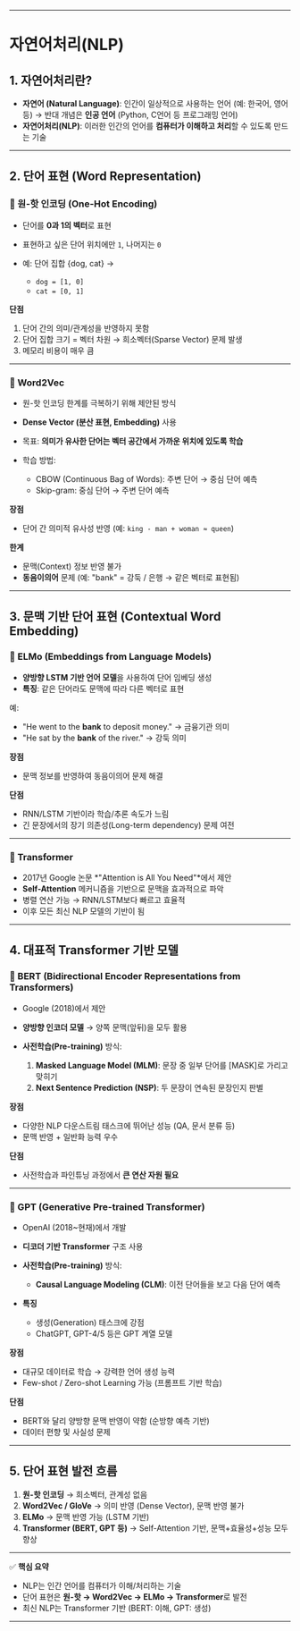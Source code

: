 
---

# 자연어처리(NLP)

## 1. 자연어처리란?

* **자연어 (Natural Language)**: 인간이 일상적으로 사용하는 언어 (예: 한국어, 영어 등)
  → 반대 개념은 **인공 언어** (Python, C언어 등 프로그래밍 언어)
* **자연어처리(NLP)**: 이러한 인간의 언어를 **컴퓨터가 이해하고 처리**할 수 있도록 만드는 기술

---

## 2. 단어 표현 (Word Representation)

### 📌 원-핫 인코딩 (One-Hot Encoding)

* 단어를 **0과 1의 벡터**로 표현
* 표현하고 싶은 단어 위치에만 `1`, 나머지는 `0`
* 예: 단어 집합 {dog, cat} →

  * `dog = [1, 0]`
  * `cat = [0, 1]`

**단점**

1. 단어 간의 의미/관계성을 반영하지 못함
2. 단어 집합 크기 = 벡터 차원 → 희소벡터(Sparse Vector) 문제 발생
3. 메모리 비용이 매우 큼

---

### 📌 Word2Vec

* 원-핫 인코딩 한계를 극복하기 위해 제안된 방식
* **Dense Vector (분산 표현, Embedding)** 사용
* 목표: **의미가 유사한 단어는 벡터 공간에서 가까운 위치에 있도록 학습**
* 학습 방법:

  * CBOW (Continuous Bag of Words): 주변 단어 → 중심 단어 예측
  * Skip-gram: 중심 단어 → 주변 단어 예측

**장점**

* 단어 간 의미적 유사성 반영 (예: `king - man + woman ≈ queen`)

**한계**

* 문맥(Context) 정보 반영 불가
* **동음이의어** 문제 (예: "bank" = 강둑 / 은행 → 같은 벡터로 표현됨)

---

## 3. 문맥 기반 단어 표현 (Contextual Word Embedding)

### 📌 ELMo (Embeddings from Language Models)

* **양방향 LSTM 기반 언어 모델**을 사용하여 단어 임베딩 생성
* **특징**: 같은 단어라도 문맥에 따라 다른 벡터로 표현

예:

* "He went to the **bank** to deposit money." → 금융기관 의미
* "He sat by the **bank** of the river." → 강둑 의미

**장점**

* 문맥 정보를 반영하여 동음이의어 문제 해결

**단점**

* RNN/LSTM 기반이라 학습/추론 속도가 느림
* 긴 문장에서의 장기 의존성(Long-term dependency) 문제 여전

---

### 📌 Transformer

* 2017년 Google 논문 \*"Attention is All You Need"\*에서 제안
* **Self-Attention** 메커니즘을 기반으로 문맥을 효과적으로 파악
* 병렬 연산 가능 → RNN/LSTM보다 빠르고 효율적
* 이후 모든 최신 NLP 모델의 기반이 됨

---

## 4. 대표적 Transformer 기반 모델

### 📌 BERT (Bidirectional Encoder Representations from Transformers)

* Google (2018)에서 제안
* **양방향 인코더 모델** → 양쪽 문맥(앞뒤)을 모두 활용
* **사전학습(Pre-training)** 방식:

  1. **Masked Language Model (MLM)**: 문장 중 일부 단어를 \[MASK]로 가리고 맞히기
  2. **Next Sentence Prediction (NSP)**: 두 문장이 연속된 문장인지 판별

**장점**

* 다양한 NLP 다운스트림 태스크에 뛰어난 성능 (QA, 문서 분류 등)
* 문맥 반영 + 일반화 능력 우수

**단점**

* 사전학습과 파인튜닝 과정에서 **큰 연산 자원 필요**

---

### 📌 GPT (Generative Pre-trained Transformer)

* OpenAI (2018\~현재)에서 개발
* **디코더 기반 Transformer** 구조 사용
* **사전학습(Pre-training)** 방식:

  * **Causal Language Modeling (CLM)**: 이전 단어들을 보고 다음 단어 예측
* **특징**

  * 생성(Generation) 태스크에 강점
  * ChatGPT, GPT-4/5 등은 GPT 계열 모델

**장점**

* 대규모 데이터로 학습 → 강력한 언어 생성 능력
* Few-shot / Zero-shot Learning 가능 (프롬프트 기반 학습)

**단점**

* BERT와 달리 양방향 문맥 반영이 약함 (순방향 예측 기반)
* 데이터 편향 및 사실성 문제

---

## 5. 단어 표현 발전 흐름

1. **원-핫 인코딩** → 희소벡터, 관계성 없음
2. **Word2Vec / GloVe** → 의미 반영 (Dense Vector), 문맥 반영 불가
3. **ELMo** → 문맥 반영 가능 (LSTM 기반)
4. **Transformer (BERT, GPT 등)** → Self-Attention 기반, 문맥+효율성+성능 모두 향상

---

✅ **핵심 요약**

* NLP는 인간 언어를 컴퓨터가 이해/처리하는 기술
* 단어 표현은 **원-핫 → Word2Vec → ELMo → Transformer**로 발전
* 최신 NLP는 Transformer 기반 (BERT: 이해, GPT: 생성)

---

